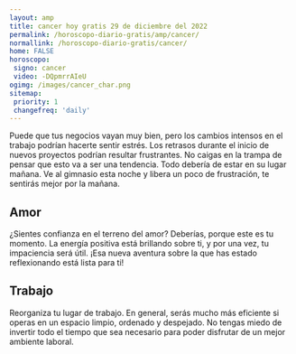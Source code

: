 ```yaml
---
layout: amp
title: cancer hoy gratis 29 de diciembre del 2022 
permalink: /horoscopo-diario-gratis/amp/cancer/
normallink: /horoscopo-diario-gratis/cancer/
home: FALSE
horoscopo:
 signo: cancer
 video: -DQpmrrAIeU
ogimg: /images/cancer_char.png
sitemap:
 priority: 1
 changefreq: 'daily'
---
```



Puede que tus negocios vayan muy bien, pero los cambios intensos en el trabajo podrían hacerte sentir estrés. Los retrasos durante el inicio de nuevos proyectos podrían resultar frustrantes. No caigas en la trampa de pensar que esto va a ser una tendencia. Todo debería de estar en su lugar mañana. Ve al gimnasio esta noche y libera un poco de frustración, te sentirás mejor por la mañana.

## Amor

¿Sientes confianza en el terreno del amor? Deberías, porque este es tu momento. La energía positiva está brillando sobre ti, y por una vez, tu impaciencia será útil. ¡Esa nueva aventura sobre la que has estado reflexionando está lista para ti!

## Trabajo

Reorganiza tu lugar de trabajo. En general, serás mucho más eficiente si operas en un espacio limpio, ordenado y despejado. No tengas miedo de invertir todo el tiempo que sea necesario para poder disfrutar de un mejor ambiente laboral.